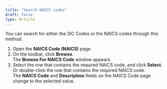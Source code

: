```yaml
---
title: "Search NAICS codes"
draft: false
type: Article
---
```



You can search for either the SIC Codes or the NAICS codes through this method.

1. Open the **NAICS Code (NAICS)** page.
2. On the toolbar, click **Browse**.  
   The **Browse For NAICS Code** window appears.
3. Select the row that contains the required NAICS code, and click **Select**.  
   Or double-click the row that contains the required NAICS code.  
   The **NAICS Code** and **Description** fields on the NAICS Code page change to the selected value.
